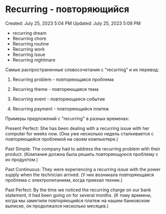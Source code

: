 # Recurring - повторяющийся

Created: July 25, 2023 5:04 PM
Updated: July 25, 2023 5:08 PM

- recurring dream
- Recurring chore
- Recurring routine
- Recurring work
- Recurring issue
- Recurring nightmare

Самые распространенные словосочетания с "recurring" и их перевод:

1. Recurring problem - повторяющаяся проблема

2. Recurring theme - повторяющаяся тема

3. Recurring event - повторяющееся событие

4. Recurring payment - повторяющийся платеж

Примеры предложений с "recurring" в разных временах:

Present Perfect: She has been dealing with a recurring issue with her computer for weeks now. (Она уже несколько недель сталкивается с повторяющейся проблемой на своем компьютере.)

Past Simple: The company had to address the recurring problem with their product. (Компания должна была решить повторяющуюся проблему с их продуктом.)

Past Continuous: They were experiencing a recurring issue with the power supply when the technician arrived. (У них возникала повторяющаяся проблема с электропитанием, когда приехал техник.)

Past Perfect: By the time we noticed the recurring charge on our bank statement, it had been going on for several months. (К тому времени, когда мы заметили повторяющийся платеж на нашем банковском выписке, он продолжался несколько месяцев.)